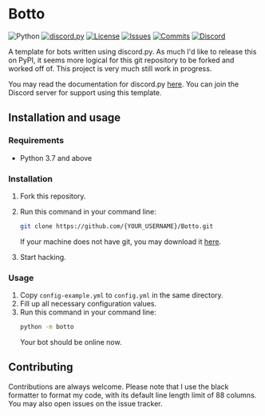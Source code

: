 # Botto

![Python][python-shield]
[![discord.py][discordpy-shield]][discordpy-url]
[![License][license-shield]][license-url]
[![Issues][issues-shield]][issues-url]
[![Commits][commits-shield]][commits-url]
[![Discord][discord-shield]][discord-url]

[python-shield]: https://img.shields.io/badge/python-3.7%20%7C%203.8-blue.svg
[discordpy-shield]: https://img.shields.io/badge/discord.py-1.4.1-g
[discordpy-url]: https://github.com/Rapptz/discord.py/tree/v1.4.1
[license-shield]: https://img.shields.io/github/license/MusicOnline/Botto
[license-url]: https://github.com/MusicOnline/Botto/blob/master/LICENSE
[issues-shield]: https://img.shields.io/github/issues/MusicOnline/Botto
[issues-url]: https://github.com/MusicOnline/Botto/issues
[commits-shield]: https://img.shields.io/github/commit-activity/m/MusicOnline/Botto
[commits-url]: https://github.com/MusicOnline/Botto/commits
[discord-shield]: https://img.shields.io/discord/470114854762577920?color=%237289DA&label=chat%2Fsupport&logo=discord&logoColor=white
[discord-url]: https://discord.gg/wp7Wxzs

A template for bots written using discord.py.
As much I'd like to release this on PyPI, it seems more logical for this git repository to be forked and worked off of.
This project is very much still work in progress.

You may read the documentation for discord.py [here](https://discordpy.readthedocs.io/en/latest/index.html).
You can join the Discord server for support using this template.

## Installation and usage

### Requirements

-   Python 3.7 and above

### Installation

1. Fork this repository.

2. Run this command in your command line:

    ```bash
    git clone https://github.com/{YOUR_USERNAME}/Botto.git
    ```

    If your machine does not have git, you may download it [here](https://git-scm.com/download/win).

3. Start hacking.

### Usage

1. Copy `config-example.yml` to `config.yml` in the same directory.
2. Fill up all necessary configuration values.
3. Run this command in your command line:
    ```bash
    python -m botto
    ```
    Your bot should be online now.

## Contributing

Contributions are always welcome.
Please note that I use the black formatter to format my code, with its default line length limit of 88 columns. You may also open issues on the issue tracker.
